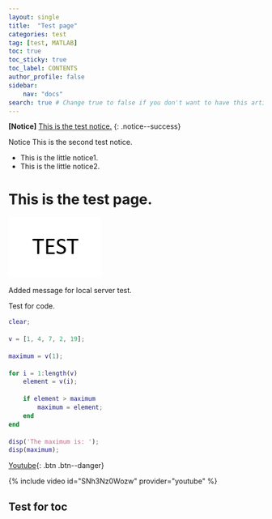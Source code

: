 ```yaml
---
layout: single
title:  "Test page"
categories: test
tag: [test, MATLAB]
toc: true
toc_sticky: true
toc_label: CONTENTS
author_profile: false
sidebar:
    nav: "docs"
search: true # Change true to false if you don't want to have this article be searched 
---
```


**[Notice]** [This is the test notice.](https://www.youtube.com/) 
{: .notice--success}

<div class="notice--success">
Notice This is the second test notice.
<ul>
    <li> This is the little notice1. </li>
    <li> This is the little notice2. </li>
</ul>
</div>

# This is the test page.

![TEST](../images/2025-06-17-test/TEST.png)

Added message for local server test.



Test for code.

```matlab
clear;

v = [1, 4, 7, 2, 19];

maximum = v(1);

for i = 1:length(v)
    element = v(i);
    
    if element > maximum
        maximum = element; 
    end
end

disp('The maximum is: ');
disp(maximum);
```

[Youtube](https://www.youtube.com/){: .btn .btn--danger}

{% include video id="SNh3Nz0Wozw" provider="youtube" %}

## Test for toc










